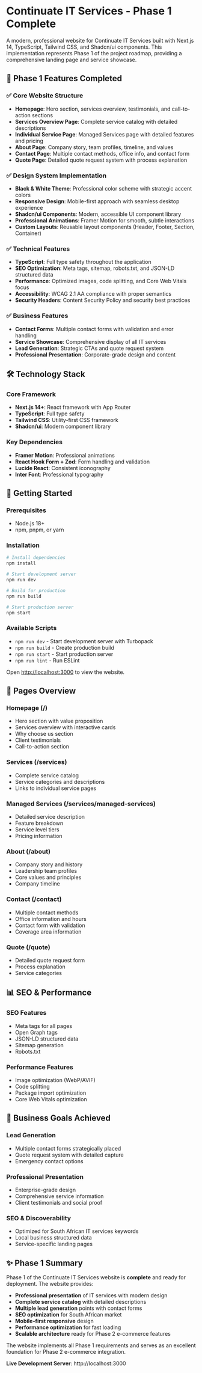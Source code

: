 # Continuate IT Services - Phase 1 Complete

A modern, professional website for Continuate IT Services built with Next.js 14, TypeScript, Tailwind CSS, and Shadcn/ui components. This implementation represents Phase 1 of the project roadmap, providing a comprehensive landing page and service showcase.

## 🚀 Phase 1 Features Completed

### ✅ Core Website Structure
- **Homepage**: Hero section, services overview, testimonials, and call-to-action sections
- **Services Overview Page**: Complete service catalog with detailed descriptions
- **Individual Service Page**: Managed Services page with detailed features and pricing
- **About Page**: Company story, team profiles, timeline, and values
- **Contact Page**: Multiple contact methods, office info, and contact form
- **Quote Page**: Detailed quote request system with process explanation

### ✅ Design System Implementation
- **Black & White Theme**: Professional color scheme with strategic accent colors
- **Responsive Design**: Mobile-first approach with seamless desktop experience
- **Shadcn/ui Components**: Modern, accessible UI component library
- **Professional Animations**: Framer Motion for smooth, subtle interactions
- **Custom Layouts**: Reusable layout components (Header, Footer, Section, Container)

### ✅ Technical Features
- **TypeScript**: Full type safety throughout the application
- **SEO Optimization**: Meta tags, sitemap, robots.txt, and JSON-LD structured data
- **Performance**: Optimized images, code splitting, and Core Web Vitals focus
- **Accessibility**: WCAG 2.1 AA compliance with proper semantics
- **Security Headers**: Content Security Policy and security best practices

### ✅ Business Features
- **Contact Forms**: Multiple contact forms with validation and error handling
- **Service Showcase**: Comprehensive display of all IT services
- **Lead Generation**: Strategic CTAs and quote request system
- **Professional Presentation**: Corporate-grade design and content

## 🛠️ Technology Stack

### Core Framework
- **Next.js 14+**: React framework with App Router
- **TypeScript**: Full type safety
- **Tailwind CSS**: Utility-first CSS framework
- **Shadcn/ui**: Modern component library

### Key Dependencies
- **Framer Motion**: Professional animations
- **React Hook Form + Zod**: Form handling and validation
- **Lucide React**: Consistent iconography
- **Inter Font**: Professional typography

## 🚀 Getting Started

### Prerequisites
- Node.js 18+ 
- npm, pnpm, or yarn

### Installation
```bash
# Install dependencies
npm install

# Start development server
npm run dev

# Build for production
npm run build

# Start production server
npm start
```

### Available Scripts
- `npm run dev` - Start development server with Turbopack
- `npm run build` - Create production build
- `npm run start` - Start production server
- `npm run lint` - Run ESLint

Open [http://localhost:3000](http://localhost:3000) to view the website.

## 📱 Pages Overview

### Homepage (/)
- Hero section with value proposition
- Services overview with interactive cards
- Why choose us section
- Client testimonials
- Call-to-action section

### Services (/services)
- Complete service catalog
- Service categories and descriptions
- Links to individual service pages

### Managed Services (/services/managed-services)
- Detailed service description
- Feature breakdown
- Service level tiers
- Pricing information

### About (/about)
- Company story and history
- Leadership team profiles
- Core values and principles
- Company timeline

### Contact (/contact)
- Multiple contact methods
- Office information and hours
- Contact form with validation
- Coverage area information

### Quote (/quote)
- Detailed quote request form
- Process explanation
- Service categories

## 📊 SEO & Performance

### SEO Features
- Meta tags for all pages
- Open Graph tags
- JSON-LD structured data
- Sitemap generation
- Robots.txt

### Performance Features
- Image optimization (WebP/AVIF)
- Code splitting
- Package import optimization
- Core Web Vitals optimization

## 🎯 Business Goals Achieved

### Lead Generation
- Multiple contact forms strategically placed
- Quote request system with detailed capture
- Emergency contact options

### Professional Presentation
- Enterprise-grade design
- Comprehensive service information
- Client testimonials and social proof

### SEO & Discoverability
- Optimized for South African IT services keywords
- Local business structured data
- Service-specific landing pages

## ✨ Phase 1 Summary

Phase 1 of the Continuate IT Services website is **complete** and ready for deployment. The website provides:

- **Professional presentation** of IT services with modern design
- **Complete service catalog** with detailed descriptions
- **Multiple lead generation** points with contact forms
- **SEO optimization** for South African market
- **Mobile-first responsive** design
- **Performance optimization** for fast loading
- **Scalable architecture** ready for Phase 2 e-commerce features

The website implements all Phase 1 requirements and serves as an excellent foundation for Phase 2 e-commerce integration.

**Live Development Server**: http://localhost:3000
